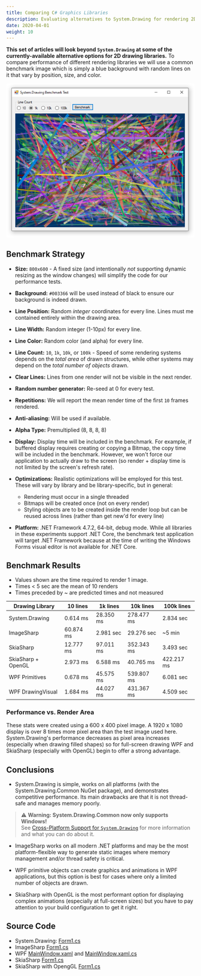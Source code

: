 ```yaml
---
title: Comparing C# Graphics Libraries
description: Evaluating alternatives to System.Drawing for rendering 2D graphics using C#
date: 2020-04-01
weight: 10
---
```


**This set of articles will look beyond `System.Drawing` at some of the currently-available alternative options for 2D drawing libraries.** To compare performance of different rendering libraries we will use a common benchmark image which is simply a blue background with random lines on it that vary by position, size, and color.

<img src="system.drawing.png" class="d-block mx-auto my-4">

## Benchmark Strategy

* **Size:** `800x600` - A fixed size (and intentionally _not_ supporting dynamic resizing as the window changes) will simplify the code for our performance tests.

* **Background:** `#003366` will be used instead of black to ensure our background is indeed drawn.

* **Line Position:** Random _integer_ coordinates for every line. Lines must me contained entirely within the drawing area.

* **Line Width:** Random integer (1-10px) for every line.

* **Line Color:** Random color (and alpha) for every line.

* **Line Count:** `10`, `1k`, `10k`, or `100k` - Speed of some rendering systems depends on the _total area_ of drawn structures, while other systems may depend on the _total number of objects_ drawn.

* **Clear Lines:** Lines from one render will not be visible in the next render.

* **Random number generator:** Re-seed at 0 for every test.

* **Repetitions:** We will report the mean render time of the first `10` frames rendered.

* **Anti-aliasing:** Will be used if available.

* **Alpha Type:** Premultiplied (8, 8, 8, 8)

* **Display:** Display time will be included in the benchmark. For example, if buffered display requires creating or copying a Bitmap, the copy time will be included in the benchmark. However, we won't force our application to actually draw to the screen (so render + display time is not limited by the screen's refresh rate).

* **Optimizations:** Realistic optimizations will be employed for this test. These will vary by library and be library-specific, but in general:
  * Rendering must occur in a single threaded
  * Bitmaps will be created once (not on every render)
  * Styling objects are to be created inside the render loop but can be reused across lines (rather than get new'd for every line)

* **Platform:** .NET Framework 4.7.2, 64-bit, debug mode. While all libraries in these experiments support .NET Core, the benchmark test application will target .NET Framework because at the time of writing the Windows Forms visual editor is not available for .NET Core.

## Benchmark Results

* Values shown are the time required to render 1 image.
* Times < 5 sec are the mean of 10 renders
* Times preceded by ~ are predicted times and not measured

<div class="text-center">
<div class="d-inline-block">

Drawing Library | 10 lines | 1k lines | 10k lines | 100k lines
---|---|---|---|---
System.Drawing | 0.614 ms | 28.350 ms | 278.477 ms | 2.834 sec
ImageSharp | 60.874 ms | 2.981 sec | 29.276 sec | ~5 min
SkiaSharp | 12.777 ms | 97.011 ms | 352.343 ms | 3.493 sec
SkiaSharp + OpenGL | 2.973 ms | 6.588 ms | 40.765 ms | 422.217 ms
WPF Primitives | 0.678 ms | 45.575 ms | 539.807 ms | 6.081 sec
WPF DrawingVisual | 1.684 ms | 44.027 ms | 431.367 ms | 4.509 sec

</div>
</div>

### Performance vs. Render Area
These stats were created using a 600 x 400 pixel image. A 1920 x 1080 display is over 8 times more pixel area than the test image used here. System.Drawing's performance decreases as pixel area increases (especially when drawing filled shapes) so for full-screen drawing WPF and SkiaSharp (especially with OpenGL) begin to offer a strong advantage.

## Conclusions

* System.Drawing is simple, works on all platforms (with the System.Drawing.Common NuGet package), and demonstrates competitive performance. Its main drawbacks are that it is not thread-safe and manages memory poorly.

> ⚠️ **Warning: System.Drawing.Common now only supports Windows!**\
> See [Cross-Platform Support for `System.Drawing`](../../system.drawing/cross-platform) for more information and what you can do about it.

* ImageSharp works on all modern .NET platforms and may be the most platform-flexible way to generate static images where memory management and/or thread safety is critical.

* WPF primitive objects can create graphics and animations in WPF applications, but this option is best for cases where only a limited number of objects are drawn.

* SkiaSharp with OpenGL is the most performant option for displaying complex animations (especially at full-screen sizes) but you have to pay attention to your build configuration to get it right.

## Source Code

* System.Drawing: [Form1.cs](https://github.com/swharden/Csharp-Data-Visualization/blob/master/dev/old/drawing/alternate/SystemDrawing/Form1.cs)
* ImageSharp [Form1.cs](https://github.com/swharden/Csharp-Data-Visualization/blob/master/dev/old/drawing/alternate/ImageSharpBenchmark/Form1.cs)
* WPF [MainWindow.xaml](https://github.com/swharden/Csharp-Data-Visualization/blob/master/dev/old/drawing/alternate/WpfBenchmark/MainWindow.xaml) and [MainWindow.xaml.cs](https://github.com/swharden/Csharp-Data-Visualization/blob/master/dev/old/drawing/alternate/WpfBenchmark/MainWindow.xaml.cs)
* SkiaSharp [Form1.cs](https://github.com/swharden/Csharp-Data-Visualization/blob/master/dev/old/drawing/alternate/SkiaSharpBenchmark/Form1.cs)
* SkiaSharp with OpengGL [Form1.cs](https://github.com/swharden/Csharp-Data-Visualization/blob/master/dev/old/drawing/alternate/SkiaSharpOpenGLBenchmark/Form1.cs)
